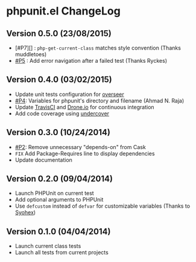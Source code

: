 # phpunit.el ChangeLog

## Version 0.5.0 (23/08/2015)

- [#P7][] : `php-get-current-class` matches style convention (Thanks muddletoes)
- [#P5][] : Add error navigation after a failed test (Thanks Ryckes)

## Version 0.4.0 (03/02/2015)

- Update unit tests configuration for [overseer][]
- [#P4][]: Variables for phpunit's directory and filename (Ahmad N. Raja)
- Update [TravisCI][] and [Drone.io][] for continuous integration
- Add code coverage using [undercover][]

## Version 0.3.0 (10/24/2014)

- [#P2][]: Remove unnecessary "depends-on" from Cask
- `FIX` Add Package-Requires line to display dependencies
- Update documentation

## Version 0.2.0 (09/04/2014)

- Launch PHPUnit on current test
- Add optional arguments to PHPUnit
- Use `defcustom` instead of `defvar` for customizable variables
  (Thanks to [Syohex](https://github.com/syohex))


## Version 0.1.0 (04/04/2014)

- Launch current class tests
- Launch all tests from current projects


[#P2]: https://github.com/nlamirault/phpunit.el/pull/2
[#P4]: https://github.com/nlamirault/phpunit.el/pull/4
[#P5]: https://github.com/nlamirault/phpunit.el/pull/5

[TravisCI]: https://travis-ci.org/nlamirault/emacs-travis
[Drone.io]: https://drone.io/github.com/nlamirault/emacs-travis
[overseer]: https://github.com/tonini/overseer.el
[undercover]: https://github.com/sviridov/undercover.el
